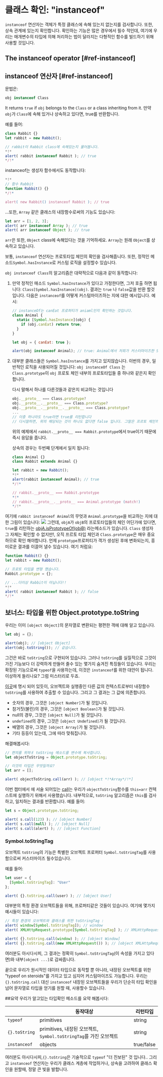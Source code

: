 # 클래스 확인: "instanceof"
`instanceof` 연산자는 객체가 특정 클래스에 속해 있는지 없는지를 검사합니다. 또한, 상속 관계에 있는지 확인합니다.
확인하는 기능은 많은 경우에서 필수 적인데, 여기에 우리는 매개변수의 타입에 의해 처리하는 법이 달라지는 다형적인 함수를 빌드하기 위해 사용할 것입니다.

## The instanceof operator [#ref-instanceof]
## instanceof 연산자 [#ref-instanceof]
문법은:
```js
obj instanceof Class
```
It returns `true` if `obj` belongs to the `Class` or a class inheriting from it.
만약 `obj`가 `Class`에 속해 있거나 상속하고 있다면, true를 반환합니다.

예를 들어:
```js run
class Rabbit {}
let rabbit = new Rabbit();

// rabbit이 Rabbit class에 속해있는지 물어봅니다.
*!*
alert( rabbit instanceof Rabbit ); // true
*/!*
```

instanceof는 생성자 함수에서도 동작합니다:
```js run
*!*
// 함수 Rabbit
function Rabbit() {}
*/!*

alert( new Rabbit() instanceof Rabbit ); // true
```

...또한, `Array` 같은 클래스의 내장함수로써의 기능도 있습니다:

```js run
let arr = [1, 2, 3];
alert( arr instanceof Array ); // true
alert( arr instanceof Object ); // true
```

`arr`은 또한, `Object` class에 속해있다는 것을 기억하세요. `Array`는 원래 `Object`를 상속하고 있습니다.

보통, `instanceof` 연산자는 프로토타입 체인의 확인을 검사해줍니다. 또한, 정적인 메소드`Symbol.hasInstance`로 커스텀 로직을 설정할수 있습니다.

`obj instanceof Class`의 알고리즘은 대략적으로 다음과 같이 동작합니다:

1. 만약 정적인 매소드 `Symbol.hasInstance`가 있다고 가정한다면, 그저 호출 하면 됩니다: `Class[Symbol.hasInstance](obj)`.
결과는 `true` 나 `false`값을 반환 할것입니다. 다음은 `instanceof`를 어떻게 커스텀마이즈하는 지에 대한 예시입니다.
예시:

    ```js run
    // instanceOf는 canEat 프로퍼티가 aniaml인지 확인하는 것입니다.
    class Animal {
      static [Symbol.hasInstance](obj) {
        if (obj.canEat) return true;
      }
    }

    let obj = { canEat: true };

    alert(obj instanceof Animal); // true: Animal에서 저희가 커스터마이즈한 Symbol.hasInstance가 호출 되었기 때문에 true를 리턴했습니다.
    ```
2. 대부분 클래스들은 `Symbol.hasInstance`를 가지고 있지않습니다. 이번의 경우, 일반적인 로직을 사용되어질 것입니다: `obj instanceOf Class` 는  `Class.prototype`이 `obj` 프로토 체인 내부의 프로토타입들 중 하나와 같은지 확인합니다. 


    다시 말해서 하나를 다른것들과 같은지 비교하는 것입니다
    ```js
    obj.__proto__ === Class.prototype?
    obj.__proto__.__proto__ === Class.prototype?
    obj.__proto__.__proto__.__proto__ === Class.prototype?
    ...
    // 이중 하나라도 true라면 true를 리턴합니다
    // 다시말하면, 위의 해당되는 것이 하나도 없다면 false 입니다. 그말은 프르토 체인의 끝에 도달한다는 것을 의미합니다
    ```

   위의 예제에서 `rabbit.__proto__ === Rabbit.prototype`에서 true이기 때문에 즉시 응답을 줍니다.

    상속의 경우는 두번째 단계에서 일치 됩니다:

    ```js run
    class Animal {}
    class Rabbit extends Animal {}

    let rabbit = new Rabbit();
    *!*
    alert(rabbit instanceof Animal); // true
    */!*

    // rabbit.__proto__ === Rabbit.prototype
    *!*
    // rabbit.__proto__.__proto__ === Animal.prototype (match!)
    */!*
    ```

여기에 `rabbit instanceof Animal`의 무엇과 `Animal.prototype`을 비교하는 지에 대한 그림이 있습니다: 
![](instanceof.svg)
그런데, `objA`가 `objB`의 프로토타입들의 체인 어딘가에 있다면, `true`를 리턴하는 [objA.isPrototypeOf(objB)](mdn:js/object/isPrototypeOf) 라는메소드가 있습니다.
`Class` 생성자 그 자체는 확인할 수 없지만!, 오직 프르토 타입 체인과 `Class.prototype`은 매우 중요하므로 확인 해야합니다.
언제 `prototype`프로퍼티가 객가 생성된 후에 변화되는지, 흥미로운 결과를 이끌어 낼수 있습니다.
여기 처럼요:

```js run
function Rabbit() {}
let rabbit = new Rabbit();

// 프로토 타입을 변형 했습니다.
Rabbit.prototype = {};

// ...더이상 Rabbit이 아닙니다!!
*!*
alert( rabbit instanceof Rabbit ); // false
*/!*
```

## 보너스: 타입을 위한 Object.prototype.toString
우리는 이미 `[object Object]`의 문자열로 변환되는 평편한 객에 대해 알고 있습니다.

```js run
let obj = {};

alert(obj); // [object Object]
alert(obj.toString()); // 같습니다.
```
그건은 바로 `toString`으로 구현되어 있습니다. 그러나 `toString`를 실질적으로 그것이 가진 기능보다 더 강력하게 만들어 줄수 있는 몇가지 숨겨진 특징들이 있습니다. 우리는 확장된 기능으로써 `typeof`을 사용하는데, 이것은 `instanceof`를 위한 대안이 됩니다.
이상하게 들리나요? 그럼 미스터리로 두죠.

 [이곳](https://tc39.github.io/ecma262/#sec-object.prototype.tostring)에 명시 되어 있듯이, 오브젝트와 실행중인 다른 값의 컨텍스트로부터 내장함수 `toString`를 사용하여  추출할 수 있습니다. 그리고 그 결과는 그 값에 의존합니다.

- 숫자의 경우, 그것은 `[object Number]`가 될 것입니다.
- 참거짓(불린)의 경우, 그것은 `[object Boolean]`가 될 것입니다.
- null의 경우, 그것은 `[object Null]`가 될 것입니다.
- `undefined`의 경우, 그것은 `[object Undefined]`가 될 것입니다.
- 배열의 경우, 그것은 `[object Array]`가 될 것입니다.
- 기타 등등이 있는데, 그에 따라 맞춰집니다.

해결해봅시다:

```js run
// 편의를 위햐ㅐ toString 메소드를 변수에 복사합니다. 
let objectToString = Object.prototype.toString;

// 이것의 타입은 무엇일까요?
let arr = [];

alert( objectToString.call(arr) ); // [object *!*Array*/!*]
```
이번 챕터에서 [](info:call-apply-decorators)에 서술 되어있는 [call](mdn:js/function/call)는 우리가 `objectToString`함수를 `this=arr` 컨텍스트에 실행하기 위해서 사용했습니다.
내부적으로, `toString` 알고리즘은 `this`를 검사하고, 일치하는 결과를 반환합니다. 예를 들어:
```js 실행 
let s = Object.prototype.toString;

alert( s.call(123) ); // [object Number]
alert( s.call(null) ); // [object Null]
alert( s.call(alert) ); // [object Function]
```

### Symbol.toStringTag
오브젝트 `toString`의 기능은 특별한 오브젝트 프로퍼터 `Symbol.toStringTag`를 사용함으로써 커스터마이즈 될수있습니다. 

예를 들어:

```js 실행:
let user = {
  [Symbol.toStringTag]: "User"
};

alert( {}.toString.call(user) ); // [object User]
```
대부분의 특정 환경 오브젝트들을 위해, 프로퍼티같은 것들이 있습니다. 
여기에 몇가지 예시들이 있습니다:

```js 실행
// 특정 환경의 오브젝트와 클래스를 위한 toStringTag :
alert( window[Symbol.toStringTag]); // window
alert( XMLHttpRequest.prototype[Symbol.toStringTag] ); // XMLHttpRequest

alert( {}.toString.call(window) ); // [object Window]
alert( {}.toString.call(new XMLHttpRequest()) ); // [object XMLHttpRequest]
```
여러분도 아시다시피, 그 결과는 정확히 `Symbol.toStringTag`(이 속성을 가지고 있다면)와 내부`[object ...]`로 감싸줍니다.

끝으로 우리가 원시적인 데이터 타입으로 동작할 뿐 아니라, 내장된 오브젝트를 위한 "typeof on steroids"를 가지고 있고 심지어 커스텀마이즈도 가능합니다.
우리는 `{}.toString.call` 대신 `instanceof` 내장된 오브젝트들을 우리가 단순히 타입 확인을 넘어 문자열로 타입을 얻기를 원할 때, 사용할수 있습니다.

##요약
우리가 알고있는 타입확인 메소드를 요약 해봅시다:

|               | 동작대상      |  리턴타입      |
|---------------|-------------|---------------|
| `typeof`      | primitives  |  string       |
| `{}.toString` | primitives, 내장된 오브젝트, `Symbol.toStringTag`를 가진 오브젝트   |       string |
| `instanceof`  | objects     |  true/false   |

여러분도 아시다시피,`{}.toString`은 기술적으로 `typeof` "더 진보된" 것 입니다.. 
그리고 `instanceof` 연산자는 우리가 클래스 계층에 작업하거나, 상속을 고려하여 클래스 확인을 원할때, 정말 큰 빛을 발합니다. 
